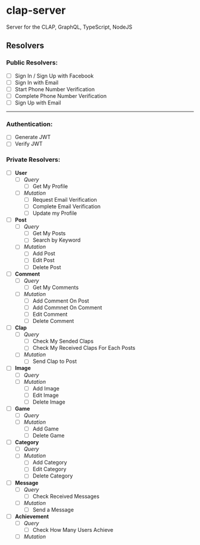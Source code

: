 # clap-server

Server for the CLAP, GraphQL, TypeScript, NodeJS

## Resolvers

### Public Resolvers:

- [ ] Sign In / Sign Up with Facebook
- [ ] Sign In with Email
- [ ] Start Phone Number Verification
- [ ] Complete Phone Number Verification
- [ ] Sign Up with Email

---

### Authentication:

- [ ] Generate JWT
- [ ] Verify JWT

### Private Resolvers:

- [ ] **User**
  - [ ] _Query_
    - [ ] Get My Profile
  - [ ] _Mutation_
    - [ ] Request Email Verification
    - [ ] Complete Email Verification
    - [ ] Update my Profile
- [ ] **Post**
  - [ ] _Query_
    - [ ] Get My Posts
    - [ ] Search by Keyword
  - [ ] _Mutation_
    - [ ] Add Post
    - [ ] Edit Post
    - [ ] Delete Post
- [ ] **Comment**
  - [ ] _Query_
    - [ ] Get My Comments
  - [ ] _Mutation_
    - [ ] Add Comment On Post
    - [ ] Add Commnet On Comment
    - [ ] Edit Comment
    - [ ] Delete Comment
- [ ] **Clap**
  - [ ] _Query_
    - [ ] Check My Sended Claps
    - [ ] Check My Received Claps For Each Posts
  - [ ] _Mutation_
    - [ ] Send Clap to Post
- [ ] **Image**
  - [ ] _Query_
  - [ ] _Mutation_
    - [ ] Add Image
    - [ ] Edit Image
    - [ ] Delete Image
- [ ] **Game**
  - [ ] _Query_
  - [ ] _Mutation_
    - [ ] Add Game
    - [ ] Delete Game
- [ ] **Category**
  - [ ] _Query_
  - [ ] _Mutation_
    - [ ] Add Category
    - [ ] Edit Category
    - [ ] Delete Category
- [ ] **Message**
  - [ ] _Query_
    - [ ] Check Received Messages
  - [ ] _Mutation_
    - [ ] Send a Message
- [ ] **Achievement**
  - [ ] _Query_
    - [ ] Check How Many Users Achieve
  - [ ] _Mutation_
